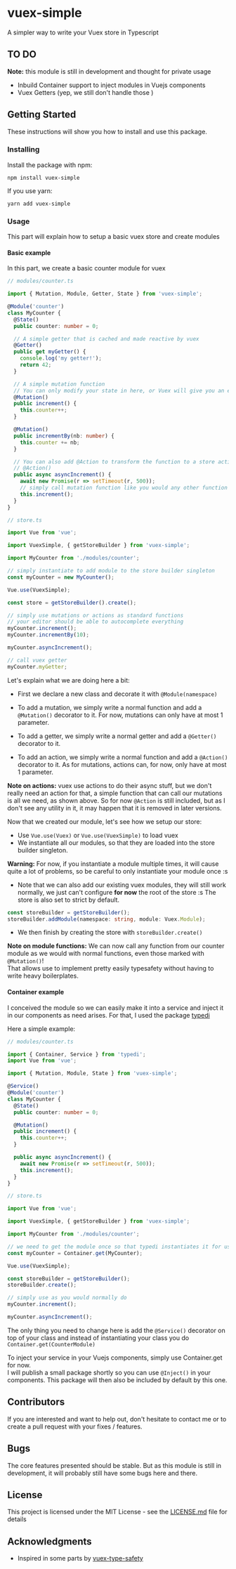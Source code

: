 # vuex-simple

A simpler way to write your Vuex store in Typescript

## TO DO

**Note:** this module is still in development and thought for private usage</br>

- Inbuild Container support to inject modules in Vuejs components
- Vuex Getters (yep, we still don't handle those )

## Getting Started

These instructions will show you how to install and use this package.

### Installing

Install the package with npm:

```
npm install vuex-simple
```

If you use yarn:

```
yarn add vuex-simple
```

### Usage

This part will explain how to setup a basic vuex store and create modules

#### Basic example

In this part, we create a basic counter module for vuex

```ts
// modules/counter.ts

import { Mutation, Module, Getter, State } from 'vuex-simple';

@Module('counter')
class MyCounter {
  @State()
  public counter: number = 0;

  // A simple getter that is cached and made reactive by vuex
  @Getter()
  public get myGetter() {
    console.log('my getter!');
    return 42;
  }

  // A simple mutation function
  // You can only modify your state in here, or Vuex will give you an error
  @Mutation()
  public increment() {
    this.counter++;
  }

  @Mutation()
  public incrementBy(nb: number) {
    this.counter += nb;
  }

  // You can also add @Action to transform the function to a store action that will be dispatched on call, but it's not really necessary
  // @Action()
  public async asyncIncrement() {
    await new Promise(r => setTimeout(r, 500));
    // simply call mutation function like you would any other function
    this.increment();
  }
}

// store.ts

import Vue from 'vue';

import VuexSimple, { getStoreBuilder } from 'vuex-simple';

import MyCounter from './modules/counter';

// simply instantiate to add module to the store builder singleton
const myCounter = new MyCounter();

Vue.use(VuexSimple);

const store = getStoreBuilder().create();

// simply use mutations or actions as standard functions
// your editor should be able to autocomplete everything
myCounter.increment();
myCounter.incrementBy(10);

myCounter.asyncIncrement();

// call vuex getter
myCounter.myGetter;
```

Let's explain what we are doing here a bit:

- First we declare a new class and decorate it with `@Module(namespace)`

- To add a mutation, we simply write a normal function and add a `@Mutation()` decorator to it. For now, mutations can only have at most 1 parameter.

- To add a getter, we simply write a normal getter and add a `@Getter()` decorator to it.

- To add an action, we simply write a normal function and add a `@Action()` decorator to it. As for mutations, actions can, for now, only have at most 1 parameter.

**Note on actions:** vuex use actions to do their async stuff, but we don't really need an action for that, a simple function that can call our mutations is all we need, as shown above.
So for now `@Action` is still included, but as I don't see any utility in it, it may happen that it is removed in later versions.

Now that we created our module, let's see how we setup our store:

- Use `Vue.use(Vuex)` or `Vue.use(VuexSimple)` to load vuex
- We instantiate all our modules, so that they are loaded into the store builder singleton.

**Warning:** For now, if you instantiate a module multiple times, it will cause quite a lot of problems, so be careful to only instantiate your module once :s

- Note that we can also add our existing vuex modules, they will still work normally, we just can't configure **for now** the root of the store :s The store is also set to strict by default.

```ts
const storeBuilder = getStoreBuilder();
storeBuilder.addModule(namespace: string, module: Vuex.Module);
```

- We then finish by creating the store with `storeBuilder.create()`

**Note on module functions:** We can now call any function from our counter module as we would with normal functions, even those marked with `@Mutation()`!</br>
That allows use to implement pretty easily typesafety without having to write heavy boilerplates.

#### Container example

I conceived the module so we can easily make it into a service and inject it in our components as need arises. For that, I used the package [typedi](http://github.com/pleerock/typedi)

Here a simple example:

```ts
// modules/counter.ts

import { Container, Service } from 'typedi';
import Vue from 'vue';

import { Mutation, Module, State } from 'vuex-simple';

@Service()
@Module('counter')
class MyCounter {
  @State()
  public counter: number = 0;

  @Mutation()
  public increment() {
    this.counter++;
  }

  public async asyncIncrement() {
    await new Promise(r => setTimeout(r, 500));
    this.increment();
  }
}

// store.ts

import Vue from 'vue';

import VuexSimple, { getStoreBuilder } from 'vuex-simple';

import MyCounter from './modules/counter';

// we need to get the module once so that typedi instantiates it for us
const myCounter = Container.get(MyCounter);

Vue.use(VuexSimple);

const storeBuilder = getStoreBuilder();
storeBuilder.create();

// simply use as you would normally do
myCounter.increment();

myCounter.asyncIncrement();
```

The only thing you need to change here is add the `@Service()` decorator on top of your class and instead of instantiating your class you do `Container.get(CounterModule)`

To inject your service in your Vuejs components, simply use Container.get for now.</br>
I will publish a small package shortly so you can use `@Inject()` in your components. This package will then also be included by default by this one.

## Contributors

If you are interested and want to help out, don't hesitate to contact me or to create a pull request with your fixes / features.

## Bugs

The core features presented should be stable.
But as this module is still in development, it will probably still have some bugs here and there.

## License

This project is licensed under the MIT License - see the [LICENSE.md](LICENSE.md) file for details

## Acknowledgments

- Inspired in some parts by [vuex-type-safety](https://github.com/christopherkiss/vuex-type-safety)
